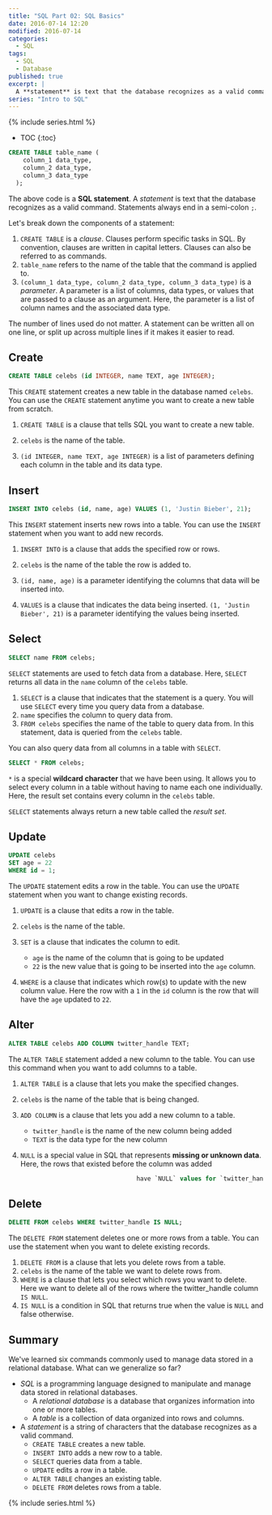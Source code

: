 ```yaml
---
title: "SQL Part 02: SQL Basics"
date: 2016-07-14 12:20
modified: 2016-07-14
categories:
  - SQL
tags:
  - SQL
  - Database
published: true
excerpt: |
  A **statement** is text that the database recognizes as a valid command.
series: "Intro to SQL"	
---
```

{% include series.html %}

* TOC
{:toc}

```sql
CREATE TABLE table_name (
    column_1 data_type, 
    column_2 data_type, 
    column_3 data_type
  );
```

The above code is a **SQL statement**. A *statement* is text that the database recognizes as a valid command. Statements always end in a semi-colon `;`.

Let's break down the components of a statement:

1. `CREATE TABLE` is a *clause*. Clauses perform specific tasks in SQL. By convention, clauses are written in capital letters. Clauses can also be referred to as commands.
2. `table_name` refers to the name of the table that the command is applied to. 
3. `(column_1 data_type, column_2 data_type, column_3 data_type)` is a *parameter*. A parameter is a list of columns, data types, or values that are passed to a clause as an argument. Here, the parameter is a list of column names and the associated data type.

The number of lines used do not matter. A statement can be written all on one line, or split up across multiple lines if it makes it easier to read. 

## Create

```sql
CREATE TABLE celebs (id INTEGER, name TEXT, age INTEGER);
```

This `CREATE` statement creates a new table in the database named `celebs`. You can use the `CREATE` statement anytime you want to create a new table from scratch.


1. `CREATE TABLE` is a clause that tells SQL you want to create a new table. 

2. `celebs` is the name of the table. 

3. `(id INTEGER, name TEXT, age INTEGER)` is a list of parameters defining each column in the table and its data type. 


## Insert

```sql
INSERT INTO celebs (id, name, age) VALUES (1, 'Justin Bieber', 21);
```

This `INSERT` statement inserts new rows into a table. You can use the `INSERT` statement when you want to add new records.

1. `INSERT INTO` is a clause that adds the specified row or rows. 

2. `celebs` is the name of the table the row is added to. 

3. `(id, name, age)` is a parameter identifying the columns that data will be inserted into. 

4. `VALUES` is a clause that indicates the data being inserted. 
   `(1, 'Justin Bieber', 21)` is a parameter identifying the values being inserted.


## Select

```sql
SELECT name FROM celebs;
```

`SELECT` statements are used to fetch data from a database. Here, `SELECT` returns all data in the `name` column of the `celebs` table.

1. `SELECT` is a clause that indicates that the statement is a query. You will use `SELECT` every time you query data from a database. 
2. `name` specifies the column to query data from. 
3. `FROM celebs` specifies the name of the table to query data from. In this statement, data is queried from the `celebs` table. 


You can also query data from all columns in a table with `SELECT`.

```sql
SELECT * FROM celebs;
```

`*` is a special **wildcard character** that we have been using. It allows you to select every column in a table without having to name each one individually. Here, the result set contains every column in the `celebs` table.

`SELECT` statements always return a new table called the *result set*.

## Update

```sql
UPDATE celebs
SET age = 22
WHERE id = 1;
```

The `UPDATE` statement edits a row in the table. You can use the `UPDATE` statement when you want to change existing records.

1. `UPDATE` is a clause that edits a row in the table. 
2. `celebs` is the name of the table. 
3. `SET` is a clause that indicates the column to edit. 

    - `age` is the name of the column that is going to be updated
    - `22` is the new value that is going to be inserted into the `age` column.
4. `WHERE` is a clause that indicates which row(s) to update with the new column value. Here the row with a `1` in the `id` column is the row that will have the `age` updated to `22`.


## Alter

```sql
ALTER TABLE celebs ADD COLUMN twitter_handle TEXT;
```

The `ALTER TABLE` statement added a new column to the table. You can use this command when you want to add columns to a table.

1.  `ALTER TABLE` is a clause that lets you make the specified changes. 
2.  `celebs` is the name of the table that is being changed. 
3.  `ADD COLUMN` is a clause that lets you add a new column to a table. 

    - `twitter_handle` is the name of the new column being added
    - `TEXT` is the data type for the new column
4.  `NULL` is a special value in SQL that represents **missing or unknown data**. Here, the rows that existed before the column was added

    ```sql
                                    have `NULL` values for `twitter_handle`.
    ```

## Delete

```sql
DELETE FROM celebs WHERE twitter_handle IS NULL;
```

The `DELETE FROM` statement deletes one or more rows from a table. You can use the statement when you want to delete existing records.

1. `DELETE FROM` is a clause that lets you delete rows from a table.
2. `celebs` is the name of the table we want to delete rows from.
3. `WHERE` is a clause that lets you select which rows you want to delete. Here we want to delete all of the rows where the twitter_handle column `IS NULL`.
4. `IS NULL` is a condition in SQL that returns true when the value is `NULL` and false otherwise. 

## Summary

We've learned six commands commonly used to manage data stored in a relational database. What can we generalize so far?

- *SQL* is a programming language designed to manipulate and manage data stored in relational databases.
  - A *relational database* is a database that organizes information into one or more tables.
  - A *table* is a collection of data organized into rows and columns.
- A *statement* is a string of characters that the database recognizes as a valid command.
  - `CREATE TABLE` creates a new table.
  - `INSERT INTO` adds a new row to a table.
  - `SELECT` queries data from a table. 
  - `UPDATE` edits a row in a table.
  - `ALTER TABLE` changes an existing table.
  - `DELETE FROM` deletes rows from a table.
  
{% include series.html %}
